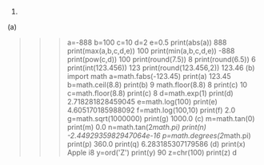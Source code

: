 1.
(a)
>>> a=-888
>>> b=100
>>> c=10
>>> d=2
>>> e=0.5
>>> print(abs(a))
888
>>> print(max(a,b,c,d,e))
100
>>> print(min(a,b,c,d,e))
-888
>>> print(pow(c,d))
100
>>> print(round(7.5))
8
>>> print(round(6.5))
6
>>> print(int(123.456))
123
>>> print(round(123.456,2))
123.46
(b)
>>> import math
>>> a=math.fabs(-123.45)
>>> print(a)
123.45
>>> b=math.ceil(8.8)
>>> print(b)
9
>>> math.floor(8.8)
8
>>> print(c)
10
>>> c=math.floor(8.8)
>>> print(c)
8
>>> d=math.exp(1)
>>> print(d)
2.718281828459045
>>> e=math.log(100)
>>> print(e)
4.605170185988092
>>> f=math.log(100,10)
>>> print(f)
2.0
>>> g=math.sqrt(1000000)
>>> print(g)
1000.0
(c)
>>> m=math.tan(0)
>>> print(m)
0.0
>>> n=math.tan(2*math.pi)
>>> print(n)
-2.4492935982947064e-16
>>> p=math.degrees(2*math.pi)
>>> print(p)
360.0
>>> print(q)
6.283185307179586
(d)
>>> print(x)
Apple i8
>>> y=ord('Z')
>>> print(y)
90
>>> z=chr(100)
>>> print(z)
d
>>>

